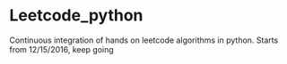 # Leetcode_python
Continuous integration of hands on leetcode algorithms in python.
Starts from 12/15/2016, keep going
